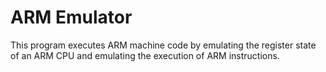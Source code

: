 # ARM Emulator
This program executes ARM machine code by emulating the register state of an ARM CPU and emulating the execution of ARM instructions.
